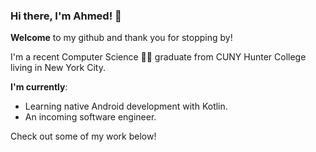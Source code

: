 ### Hi there, I'm Ahmed! 👋

**Welcome** to my github and thank you for stopping by!

I'm a recent Computer Science 👨‍💻 graduate from CUNY Hunter College living in New York City.

**I'm currently**:
- Learning native Android development with Kotlin.
- An incoming software engineer.

Check out some of my work below!
